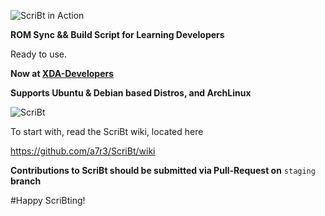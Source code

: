 
![ScriBt in Action](http://i.imgur.com/5p97f9i.png?2)

**ROM Sync && Build Script for Learning Developers**

Ready to use.

**Now at [XDA-Developers](http://forum.xda-developers.com/chef-central/android/guide-tool-projekt-scribt-v1-33-t3503018)**

**Supports Ubuntu & Debian based Distros, and ArchLinux**

![ScriBt](https://cloud.githubusercontent.com/assets/14874906/23310608/1d71209e-fad9-11e6-8546-7860816a2e64.png)

To start with, read the ScriBt wiki, located here

https://github.com/a7r3/ScriBt/wiki

**Contributions to ScriBt should be submitted via Pull-Request on** ```staging``` **branch**

#Happy ScriBting!
